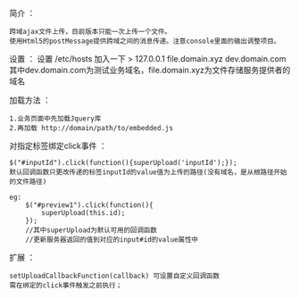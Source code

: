 简介 ：

    跨域ajax文件上传，目前版本只能一次上传一个文件。
    使用Html5的postMessage提供跨域之间的消息传递。注意console里面的输出调整项目。


设置 ：
    设置 /etc/hosts 加入一下
    > 127.0.0.1 file.domain.xyz dev.domain.com
    其中dev.domain.com为测试业务域名，file.domain.xyz为文件存储服务提供者的域名

加载方法 ：

    1.业务页面中先加载Jquery库
    2.再加载 http://domain/path/to/embedded.js


对指定标签绑定click事件 ：

    $("#inputId").click(function(){superUpload('inputId');});
    默认回调函数只更改传递的标签inputId的value值为上传的路径(没有域名，是从根路径开始的文件路径)

    eg:
        $("#preview1").click(function(){
            superUpload(this.id);
        });
        //其中superUpload为默认可用的回调函数
        //更新服务器返回的值到对应的input#id的value属性中


扩展 ：

    setUploadCallbackFunction(callback) 可设置自定义回调函数
    需在绑定的click事件触发之前执行；